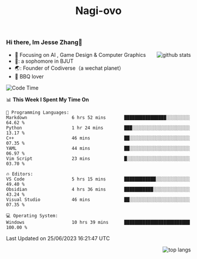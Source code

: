 

<!--
**Nagi-ovo/Nagi-ovo** is a ✨ _special_ ✨ repository because its `README.md` (this file) appears on your GitHub profile.

Here are some ideas to get you started:

- 🔭 I’m currently working on ...
- 🌱 I’m currently learning ...
- 👯 I’m looking to collaborate on ...
- 🤔 I’m looking for help with ...
- 💬 Ask me about ...
- 📫 How to reach me: ...
- 😄 Pronouns: ...
- ⚡ Fun fact: ...
-->
<h1 align="center">Nagi-ovo</h3>


<br />

 ### Hi there, Im Jesse Zhang👋

<img align='right' src="https://github-readme-stats-git-main-nagi-ovo.vercel.app/api?username=Nagi-ovo&count_private=true&show_icons=true&theme=dracula&hide_title=true" alt="github stats" />

- :orange_book: Focusing on AI , Game Design & Computer Graphics
- 🔬: a sophomore in BJUT
- 🌏: Founder of Codiverse（a wechat planet）
- :meat_on_bone: BBQ lover 


<!--START_SECTION:waka-->
![Code Time](http://img.shields.io/badge/Code%20Time-36%20hrs%2026%20mins-blue)

📊 **This Week I Spent My Time On** 

```text
💬 Programming Languages: 
Markdown                 6 hrs 52 mins       ████████████████░░░░░░░░░   64.62 % 
Python                   1 hr 24 mins        ███░░░░░░░░░░░░░░░░░░░░░░   13.17 % 
C++                      46 mins             ██░░░░░░░░░░░░░░░░░░░░░░░   07.35 % 
YAML                     44 mins             ██░░░░░░░░░░░░░░░░░░░░░░░   06.97 % 
Vim Script               23 mins             █░░░░░░░░░░░░░░░░░░░░░░░░   03.70 % 

🔥 Editors: 
VS Code                  5 hrs 15 mins       ████████████░░░░░░░░░░░░░   49.40 % 
Obsidian                 4 hrs 36 mins       ███████████░░░░░░░░░░░░░░   43.24 % 
Visual Studio            46 mins             ██░░░░░░░░░░░░░░░░░░░░░░░   07.35 % 

💻 Operating System: 
Windows                  10 hrs 39 mins      █████████████████████████   100.00 % 
```


 Last Updated on 25/06/2023 16:21:47 UTC
<!--END_SECTION:waka-->


<img align='right' src='https://github-readme-stats-git-main-nagi-ovo.vercel.app/api/top-langs/?username=Nagi-ovo&layout=compact' alt='top langs' />
<br />



